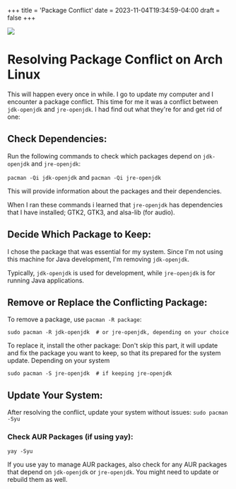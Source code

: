 +++
title = 'Package Conflict'
date = 2023-11-04T19:34:59-04:00
draft = false
+++

![](/images/vampt_packageconflict.png)

# Resolving Package Conflict on Arch Linux
This will happen every once in while. I go to update my computer and I encounter a package conflict. This time for me it was a conflict between `jdk-openjdk` and `jre-openjdk`. I had find out what they're for and get rid of one:
## Check Dependencies:
Run the following commands to check which packages depend on `jdk-openjdk` and `jre-openjdk`:

```pacman -Qi jdk-openjdk``` and ```pacman -Qi jre-openjdk```   

This will provide information about the packages and their dependencies.

When I ran these commands i learned that `jre-openjdk` has dependencies that I have installed; GTK2, GTK3, and alsa-lib (for audio).
## Decide Which Package to Keep:
I chose the package that was essential for my system. Since I'm not using this machine for Java development, I'm removing `jdk-openjdk`. 

Typically, `jdk-openjdk` is used for development, while `jre-openjdk` is for running Java applications.
## Remove or Replace the Conflicting Package:
To remove a package, use `pacman -R package`:

```sudo pacman -R jdk-openjdk  # or jre-openjdk, depending on your choice```

To replace it, install the other package: Don't skip this part, it will update and fix the package you want to keep, so that its prepared for the system update. Depending on your system

```sudo pacman -S jre-openjdk  # if keeping jre-openjdk```
## Update Your System:
After resolving the conflict, update your system without issues:
```sudo pacman -Syu```
### Check AUR Packages (if using yay):
```yay -Syu```

If you use yay to manage AUR packages, also check for any AUR packages that depend on `jdk-openjdk` or `jre-openjdk`. You might need to update or rebuild them as well.